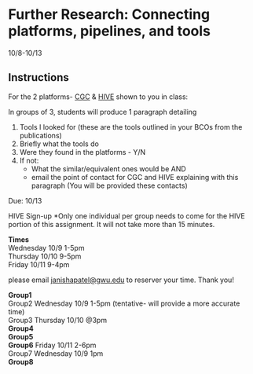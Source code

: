 Further Research: Connecting platforms, pipelines, and tools
===================================
10/8-10/13

## Instructions

For the 2 platforms- [CGC](http://cgc.sbgenomics.com) & [HIVE](https://hive.biochemistry.gwu.edu/dna.cgi?cmd=home) shown to you in class: 

In groups of 3, students will produce 1 paragraph detailing
1) Tools I looked for (these are the tools outlined in your BCOs from the publications)
2) Briefly what the tools do
3) Were they found in the platforms - Y/N
3) If not: 
    * What the similar/equivalent ones would be AND
    * email the point of contact for CGC and HIVE explaining with this paragraph (You will be provided these contacts)
    
Due: 10/13


HIVE Sign-up
*Only one individual per group needs to come for the HIVE portion of this assignment. It will not take more than 15 minutes.

**Times**    
Wednesday 10/9 1-5pm    
Thursday 10/10 9-5pm    
Friday 10/11 9-4pm      

please email janishapatel@gwu.edu to reserver your time. Thank you!

**Group1**      
Group2 Wednesday 10/9 1-5pm  (tentative- will provide a more accurate time)    
Group3 Thursday 10/10 @3pm    
**Group4**      
**Group5**      
**Group6** Friday 10/11 2-6pm    
Group7 Wednesday 10/9 1pm     
**Group8**      

